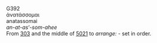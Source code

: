G392  
ἀνατάσσομαι  
anatassomai  
*an-at-as‘-som-ahee*  
From [303](g0303) and the middle of [5021](g5021) to *arrange:* - set in
order.  
